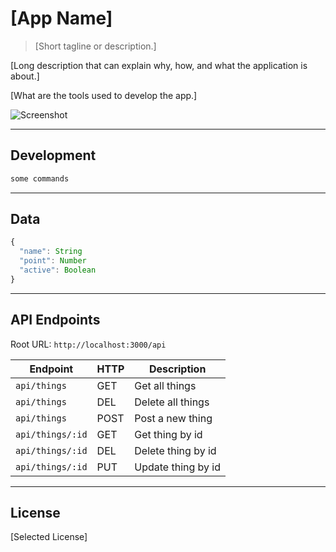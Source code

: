 # [App Name]

> [Short tagline or description.]

[Long description that can explain why, how, and what the application is about.]

[What are the tools used to develop the app.]

![Screenshot](./screenshot.png)

--------------------------------------------------------------------------------

## Development

```sh
some commands
```

--------------------------------------------------------------------------------

## Data

```js
{
  "name": String
  "point": Number
  "active": Boolean
}
```

--------------------------------------------------------------------------------

## API Endpoints

Root URL: `http://localhost:3000/api`

| Endpoint         | HTTP | Description |
|------------------|------|-------------|
| `api/things`     | GET  | Get all things
| `api/things`     | DEL  | Delete all things
| `api/things`     | POST | Post a new thing
| `api/things/:id` | GET  | Get thing by id
| `api/things/:id` | DEL  | Delete thing by id
| `api/things/:id` | PUT  | Update thing by id

--------------------------------------------------------------------------------

## License

[Selected License]
